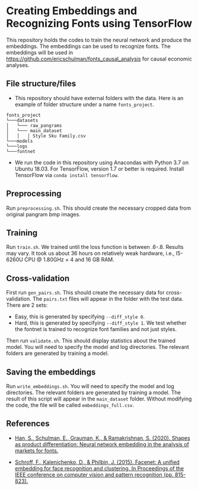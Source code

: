 # Creating Embeddings and Recognizing Fonts using TensorFlow

This repository holds the codes to train the neural network and produce the embeddings. The embeddings can be used to recognize fonts. The embeddings will be used in https://github.com/ericschulman/fonts_causal_analysis for causal economic analyses. 

## File structure/files
* This repository should have external folders with the data. Here is an example of folder structure under a name `fonts_project`.

```
fonts_project    
└───datasets
│   └─── raw_pangrams
│   └─── main_dataset
│   │   │ Style Sku Family.csv
└───models
└───logs
└───fontnet
```

* We run the code in this repository using Anacondas with Python 3.7 on Ubuntu 18.03. For TensorFlow, version 1.7 or better is required. Install TensorFlow via `conda install tensorflow`.

## Preprocessing 

Run `preprocessing.sh`. This should create the necessary cropped data from original pangram bmp images. 

## Training

Run `train.sh`. We trained until the loss function is between .6-.8. Results may vary. It took us about 36 hours on relatively weak hardware, i.e., I5-6260U CPU @ 1.80GHz × 4 and 16 GB RAM. 

## Cross-validation

First run `gen_pairs.sh`. This should create the necessary data for cross-validation. The `pairs.txt` files will appear in the folder with the test data. There are 2 sets:
* Easy, this is generated by specifying `--diff_style 0`.
* Hard, this is generated by specifying `--diff_style 1`. We test whether the fontnet is trained to recognize font families and not just styles.  

Then run `validate.sh`. This should display statistics about the trained model. You will need to specify the model and log directories. The relevant folders are generated by training a model.


## Saving the embeddings

Run `write_embeddings.sh`.  You will need to specify the model and log directories. The relevant folders are generated by training a model. The result of this script will appear in the `main_dataset` folder. Without modifying the code, the file will be called `embeddings_full.csv`.

## References
* [Han, S., Schulman, E., Grauman, K., & Ramakrishnan, S. (2020). Shapes as product differentiation: Neural network embedding in the analysis of markets for fonts.](https://sites.google.com/site/universs01/mypdf/font_embedding.pdf)

* [Schroff, F., Kalenichenko, D., & Philbin, J. (2015). Facenet: A unified embedding for face recognition and clustering. In Proceedings of the IEEE conference on computer vision and pattern recognition (pp. 815-823).](https://www.cv-foundation.org/openaccess/content_cvpr_2015/papers/Schroff_FaceNet_A_Unified_2015_CVPR_paper.pdf)
